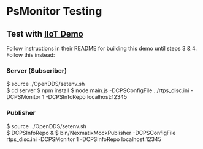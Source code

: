 # PsMonitor Testing

## Test with [IIoT Demo](https://github.com/oci-labs/iiot-demo-opendds)

Follow instructions in their README for building this demo until steps 3 & 4. Follow this instead:

### Server (Subscriber)

$ source ./OpenDDS/setenv.sh  
$ cd server
$ npm install
$ node main.js -DCPSConfigFile ../rtps_disc.ini -DCPSMonitor 1 -DCPSInfoRepo localhost:12345

### Publisher

$ source ../OpenDDS/setenv.sh  
$ DCPSInfoRepo &
$ bin/NexmatixMockPublisher -DCPSConfigFile rtps_disc.ini -DCPSMonitor 1 -DCPSInfoRepo localhost:12345

